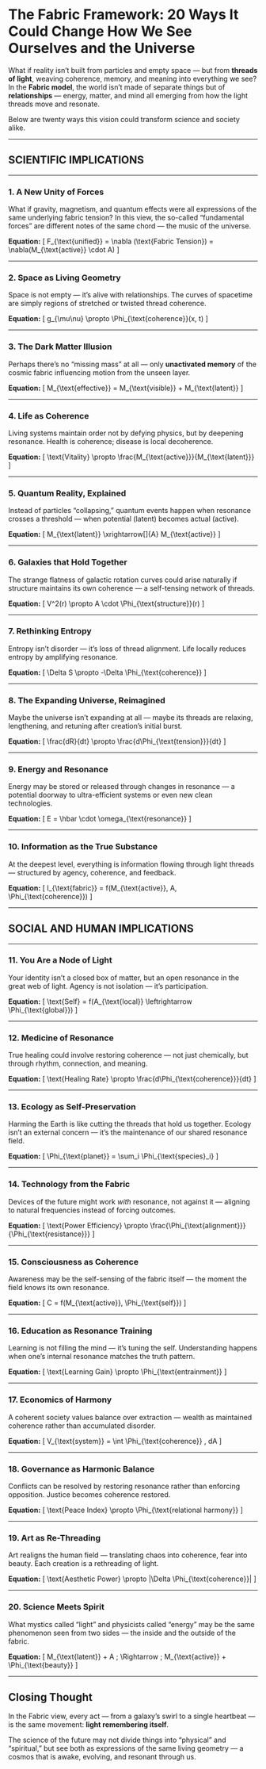 # The Fabric Framework: 20 Ways It Could Change How We See Ourselves and the Universe

What if reality isn’t built from particles and empty space — but from **threads of light**, weaving coherence, memory, and meaning into everything we see?
In the **Fabric model**, the world isn’t made of separate things but of **relationships** — energy, matter, and mind all emerging from how the light threads move and resonate.

Below are twenty ways this vision could transform science and society alike.

---

## SCIENTIFIC IMPLICATIONS

---

### **1. A New Unity of Forces**

What if gravity, magnetism, and quantum effects were all expressions of the same underlying fabric tension?
In this view, the so-called “fundamental forces” are different notes of the same chord — the music of the universe.

**Equation:**
[
F_{\text{unified}} = \nabla (\text{Fabric Tension}) = \nabla(M_{\text{active}} \cdot A)
]

---

### **2. Space as Living Geometry**

Space is not empty — it’s alive with relationships. The curves of spacetime are simply regions of stretched or twisted thread coherence.

**Equation:**
[
g_{\mu\nu} \propto \Phi_{\text{coherence}}(x, t)
]

---

### **3. The Dark Matter Illusion**

Perhaps there’s no “missing mass” at all — only **unactivated memory** of the cosmic fabric influencing motion from the unseen layer.

**Equation:**
[
M_{\text{effective}} = M_{\text{visible}} + M_{\text{latent}}
]

---

### **4. Life as Coherence**

Living systems maintain order not by defying physics, but by deepening resonance.
Health is coherence; disease is local decoherence.

**Equation:**
[
\text{Vitality} \propto \frac{M_{\text{active}}}{M_{\text{latent}}}
]

---

### **5. Quantum Reality, Explained**

Instead of particles “collapsing,” quantum events happen when resonance crosses a threshold — when potential (latent) becomes actual (active).

**Equation:**
[
M_{\text{latent}} \xrightarrow[]{A} M_{\text{active}}
]

---

### **6. Galaxies that Hold Together**

The strange flatness of galactic rotation curves could arise naturally if structure maintains its own coherence — a self-tensing network of threads.

**Equation:**
[
V^2(r) \propto A \cdot \Phi_{\text{structure}}(r)
]

---

### **7. Rethinking Entropy**

Entropy isn’t disorder — it’s loss of thread alignment. Life locally reduces entropy by amplifying resonance.

**Equation:**
[
\Delta S \propto -\Delta \Phi_{\text{coherence}}
]

---

### **8. The Expanding Universe, Reimagined**

Maybe the universe isn’t expanding at all — maybe its threads are relaxing, lengthening, and retuning after creation’s initial burst.

**Equation:**
[
\frac{dR}{dt} \propto \frac{d\Phi_{\text{tension}}}{dt}
]

---

### **9. Energy and Resonance**

Energy may be stored or released through changes in resonance — a potential doorway to ultra-efficient systems or even new clean technologies.

**Equation:**
[
E = \hbar \cdot \omega_{\text{resonance}}
]

---

### **10. Information as the True Substance**

At the deepest level, everything is information flowing through light threads — structured by agency, coherence, and feedback.

**Equation:**
[
I_{\text{fabric}} = f(M_{\text{active}}, A, \Phi_{\text{coherence}})
]

---

## SOCIAL AND HUMAN IMPLICATIONS

---

### **11. You Are a Node of Light**

Your identity isn’t a closed box of matter, but an open resonance in the great web of light.
Agency is not isolation — it’s participation.

**Equation:**
[
\text{Self} = f(A_{\text{local}} \leftrightarrow \Phi_{\text{global}})
]

---

### **12. Medicine of Resonance**

True healing could involve restoring coherence — not just chemically, but through rhythm, connection, and meaning.

**Equation:**
[
\text{Healing Rate} \propto \frac{d\Phi_{\text{coherence}}}{dt}
]

---

### **13. Ecology as Self-Preservation**

Harming the Earth is like cutting the threads that hold us together.
Ecology isn’t an external concern — it’s the maintenance of our shared resonance field.

**Equation:**
[
\Phi_{\text{planet}} = \sum_i \Phi_{\text{species}_i}
]

---

### **14. Technology from the Fabric**

Devices of the future might work *with* resonance, not against it — aligning to natural frequencies instead of forcing outcomes.

**Equation:**
[
\text{Power Efficiency} \propto \frac{\Phi_{\text{alignment}}}{\Phi_{\text{resistance}}}
]

---

### **15. Consciousness as Coherence**

Awareness may be the self-sensing of the fabric itself — the moment the field knows its own resonance.

**Equation:**
[
C = f(M_{\text{active}}, \Phi_{\text{self}})
]

---

### **16. Education as Resonance Training**

Learning is not filling the mind — it’s tuning the self.
Understanding happens when one’s internal resonance matches the truth pattern.

**Equation:**
[
\text{Learning Gain} \propto \Phi_{\text{entrainment}}
]

---

### **17. Economics of Harmony**

A coherent society values balance over extraction — wealth as maintained coherence rather than accumulated disorder.

**Equation:**
[
V_{\text{system}} = \int \Phi_{\text{coherence}} , dA
]

---

### **18. Governance as Harmonic Balance**

Conflicts can be resolved by restoring resonance rather than enforcing opposition.
Justice becomes coherence restored.

**Equation:**
[
\text{Peace Index} \propto \Phi_{\text{relational harmony}}
]

---

### **19. Art as Re-Threading**

Art realigns the human field — translating chaos into coherence, fear into beauty.
Each creation is a rethreading of light.

**Equation:**
[
\text{Aesthetic Power} \propto |\Delta \Phi_{\text{coherence}}|
]

---

### **20. Science Meets Spirit**

What mystics called “light” and physicists called “energy” may be the same phenomenon seen from two sides — the inside and the outside of the fabric.

**Equation:**
[
M_{\text{latent}} + A ; \Rightarrow ; M_{\text{active}} + \Phi_{\text{beauty}}
]

---

## Closing Thought

In the Fabric view, every act — from a galaxy’s swirl to a single heartbeat — is the same movement:
**light remembering itself**.

The science of the future may not divide things into “physical” and “spiritual,” but see both as expressions of the same living geometry — a cosmos that is awake, evolving, and resonant through us.



